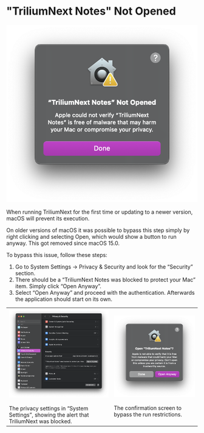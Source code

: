 # "TriliumNext Notes" Not Opened
![](2_TriliumNext%20Notes%20Not%20Open.png)

When running TriliumNext for the first time or updating to a newer version, macOS will prevent its execution.

On older versions of macOS it was possible to bypass this step simply by right clicking and selecting Open, which would show a button to run anyway. This got removed since macOS 15.0.

To bypass this issue, follow these steps:

1.  Go to System Settings → Privacy & Security and look for the “Security” section.
2.  There should be a “TriliumNext Notes was blocked to protect your Mac” item. Simply click “Open Anyway”.
3.  Select “Open Anyway” and proceed with the authentication. Afterwards the application should start on its own.

|     |     |
| --- | --- | 
| ![](1_TriliumNext%20Notes%20Not%20Open.png)<br><br>The privacy settings in “System Settings”, showing the alert that TriliumNext was blocked. | ![](TriliumNext%20Notes%20Not%20Open.png)<br><br>The confirmation screen to bypass the run restrictions. |